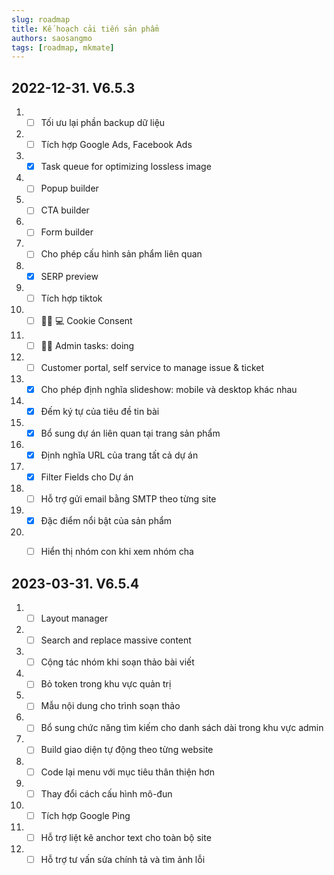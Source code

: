 ```yaml
---
slug: roadmap
title: Kế hoạch cải tiến sản phẩm
authors: saosangmo
tags: [roadmap, mkmate]
---
```


## 2022-12-31. V6.5.3
1. - [ ] Tối ưu lại phần backup dữ liệu
2. - [ ] Tích hợp Google Ads, Facebook Ads
3. - [x] Task queue for optimizing lossless image
4. - [ ] Popup builder
5. - [ ] CTA builder
6. - [ ] Form builder
7. - [ ] Cho phép cấu hình sản phẩm liên quan
8. - [x] SERP preview
9. - [ ] Tích hợp tiktok
10. - [ ] 🥷🏽 💻 Cookie Consent
11. - [ ] 🏊‍♂️ Admin tasks: doing
12. - [ ] Customer portal, self service to manage issue & ticket
13. - [x] Cho phép định nghĩa slideshow: mobile và desktop khác nhau
14. - [x] Đếm ký tự của tiêu đề tin bài
15. - [x] Bổ sung dự án liên quan tại trang sản phẩm
16. - [x] Định nghĩa URL của trang tất cả dự án
17. - [x] Filter Fields cho Dự án
18. - [ ] Hỗ trợ gửi email bằng SMTP theo từng site
19. - [x] Đặc điểm nổi bật của sản phẩm
20. - [ ] Hiển thị nhóm con khi xem nhóm cha


## 2023-03-31. V6.5.4
1. - [ ] Layout manager
2. - [ ] Search and replace massive content
3. - [ ] Cộng tác nhóm khi soạn thảo bài viết
4. - [ ] Bỏ token trong khu vực quản trị
5. - [ ] Mẫu nội dung cho trình soạn thảo
6. - [ ] Bổ sung chức năng tìm kiếm cho danh sách dài trong khu vực admin
7. - [ ] Build giao diện tự động theo từng website
8. - [ ] Code lại menu với mục tiêu thân thiện hơn
9. - [ ] Thay đổi cách cấu hình mô-đun
10. - [ ] Tích hợp Google Ping
11. - [ ] Hỗ trợ liệt kê anchor text cho toàn bộ site
12. - [ ] Hỗ trợ tư vấn sửa chính tả và tìm ảnh lỗi
